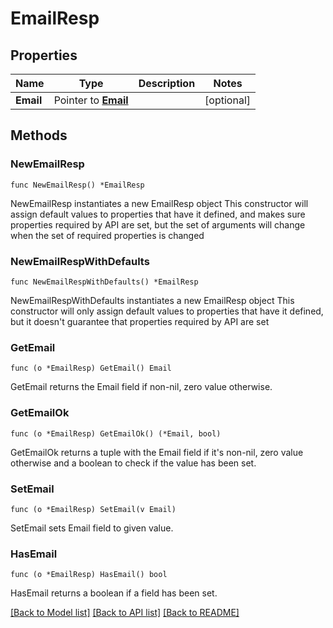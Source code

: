 # EmailResp

## Properties

Name | Type | Description | Notes
------------ | ------------- | ------------- | -------------
**Email** | Pointer to [**Email**](Email.md) |  | [optional] 

## Methods

### NewEmailResp

`func NewEmailResp() *EmailResp`

NewEmailResp instantiates a new EmailResp object
This constructor will assign default values to properties that have it defined,
and makes sure properties required by API are set, but the set of arguments
will change when the set of required properties is changed

### NewEmailRespWithDefaults

`func NewEmailRespWithDefaults() *EmailResp`

NewEmailRespWithDefaults instantiates a new EmailResp object
This constructor will only assign default values to properties that have it defined,
but it doesn't guarantee that properties required by API are set

### GetEmail

`func (o *EmailResp) GetEmail() Email`

GetEmail returns the Email field if non-nil, zero value otherwise.

### GetEmailOk

`func (o *EmailResp) GetEmailOk() (*Email, bool)`

GetEmailOk returns a tuple with the Email field if it's non-nil, zero value otherwise
and a boolean to check if the value has been set.

### SetEmail

`func (o *EmailResp) SetEmail(v Email)`

SetEmail sets Email field to given value.

### HasEmail

`func (o *EmailResp) HasEmail() bool`

HasEmail returns a boolean if a field has been set.


[[Back to Model list]](../README.md#documentation-for-models) [[Back to API list]](../README.md#documentation-for-api-endpoints) [[Back to README]](../README.md)



